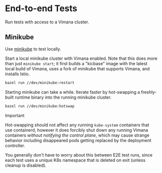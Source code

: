 # End-to-end Tests

Run tests with access to a Vimana cluster.

## Minikube

Use [minikube] to test locally.

Start a local minikube cluster with Vimana enabled.
Note that this does more than just `minikube start`;
it first builds a "kicbase" image with the latest local build of Vimana,
uses a fork of minikube that supports Vimana,
and installs Istio.

```bash
bazel run //dev/minikube:restart
```

Starting minikube can take a while.
Iterate faster by hot-swapping a freshly-built runtime binary
into the running minikube cluster.

```bash
bazel run //dev/minikube:hotswap
```

> [!IMPORTANT]
> Hot-swapping should not affect any running `kube-system` containers that use containerd,
> however it does forcibly shut down any running Vimana containers
> *without notifying the control plane*, which may cause strange behavior
> including disappeared pods getting replaced by the deployment controller.
>
> You generally don't have to worry about this between E2E test runs,
> since each test uses a unique K8s namespace that is deleted on exit
> (unless cleanup is disabled).

[minikube]: https://minikube.sigs.k8s.io/
